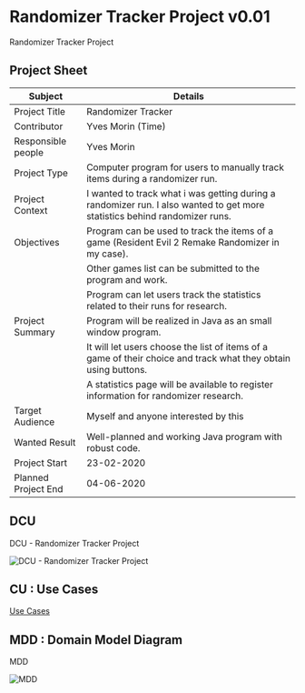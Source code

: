# Randomizer Tracker Project v0.01
Randomizer Tracker Project

## Project Sheet
| Subject             | Details                                                                                                                    |
| ------------------- | -------------------------------------------------------------------------------------------------------------------------- |
| Project Title       | Randomizer Tracker                                                                                                         |
| Contributor         | Yves Morin (Time)                                                                                                          |
| Responsible people  | Yves Morin                                                                                                                 |
| Project Type        | Computer program for users to manually track items during a randomizer run.                                                |
| Project Context     | I wanted to track what i was getting during a randomizer run. I also wanted to get more statistics behind randomizer runs. |
| Objectives          | Program can be used to track the items of a game (Resident Evil 2 Remake Randomizer in my case).                           |
|                     | Other games list can be submitted to the program and work.                                                                 |
|                     | Program can let users track the statistics related to their runs for research.                                             |
| Project Summary     | Program will be realized in Java as an small window program.                                                               |
|                     | It will let users choose the list of items of a game of their choice and track what they obtain using buttons.             |
|                     | A statistics page will be available to register information for randomizer research.                                       |
| Target Audience     | Myself and anyone interested by this                                                                                       |
| Wanted Result       | Well-planned and working Java program with robust code.                                                                    |
| Project Start       | 23-02-2020                                                                                                                 |
| Planned Project End | 04-06-2020                                                                                                                 |


## DCU

DCU - Randomizer Tracker Project

![DCU - Randomizer Tracker Project](https://www.plantuml.com/plantuml/png/0/XPB1ReCm38RlUGghf-tGTwZKNIeX5P6okmk6PeK4EQPID-tTPy96gstQ90IM_-__uoHieY3Bs7UceqP00h1hJmArOwh41M_YsVa16Nk8Skr8t-ogvBWf0rPdRCacO3BUQKVLMWwZhwlG1GPXz54bylTKJGsEdJJ1YyUUu9cuHe_6Y1FDVDgMi8O2VHrwzqeC1zPO_UOSNgRr35QYuNc7L-rYXDoOQH3qhTfNzXg5-XMy6O27B60Dw66dBSXSbCV9a6MJPl52FpMRj2qAjO5r_OK83SY9Rk1sDu45LV-ZnHVRXyiVL89AtVU290TsIIvtnHmIIRuPiyNuYreccnsFlHF8zEPr1bPm2FovumJi1_9W1KNFK-ytANkhYZuvhDVpeQNABbNQLwgAfPhdd9iBM2wzb3d75ERTRCZN-eDz0000 "DCU - Randomizer Tracker Project")


## CU : Use Cases

[Use Cases](/docs/UseCases/use_cases.md)

## MDD : Domain Model Diagram

MDD

![MDD](https://www.plantuml.com/plantuml/png/0/TPDlQzim4CRVwrCS7NGmACJjneeffbtImM1XiBAzsXlPlYHQPIcSpcEXxBll96DRRcbUnF7Tyxi_ZwBRm9guxwmAZyOTDUaE0fyioZUPvbccnPtkBU-yOwSxX9z8hNOwKwmbHTu-C19wFXtnimJMtdg2DxNjKLdSCR07Cli3Gsi86pRUgODf4R0xyWawx6gaeDxEPQrn6Ak19pvufTYmZBZTR9Hgh0u1VWGak5clFbJmz6yCRj7r4Yok9AX0FgphK0wFz5xtpDv9QFYX9l8BO_VL18vqCT96WW5Ak2FIfvYz-LR_bl4h473c8dDPGOAIIsNoqktbtJTDJ-WQZ7MCOzmZpLq_fIbIvTZsQJdZt7RGLS_1kFyrd4DgFxiGaVk_JBfXJwCTKtRZcxv3bpPzFsugTZ_EOujsKfqLPt1naHx9tH8Uq8e7sCewlzpTwbej-sN0LAI4AXvO47rHA9NExcNXN3CxCmZje4oa76XMxDNkMGaXreIQH-XLPleRb4j0JObycaM7xtWa3B9jH5OVNsmWoBiH4VbMhj5-KJwNPNDKe4akf_wJEQvkqRLoK_y3 "MDD")

